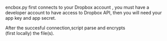 encbox.py first connects to your Dropbox account , you must have a developer account to have access to Dropbox API, then you will need your app key and app secret.

After the succesful connection,script parse and encrypts  
(first locally) the file(s).  